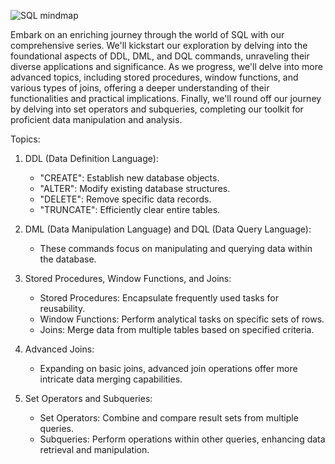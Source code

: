 

![SQL mindmap](https://github.com/simranbawaskar/SQL-Simplified-Your-Passport-to-Data-Mastery-/assets/100149280/5433f152-97d5-4359-9627-0113fb66f2c9)

Embark on an enriching journey through the world of SQL with our comprehensive series. We'll kickstart our exploration by delving into the foundational aspects of DDL, DML, and DQL commands, unraveling their diverse applications and significance.
As we progress, we'll delve into more advanced topics, including stored procedures, window functions, and various types of joins, offering a deeper understanding of their functionalities and practical implications. 
Finally, we'll round off our journey by delving into set operators and subqueries, completing our toolkit for proficient data manipulation and analysis.

Topics: 
1. DDL (Data Definition Language):
   - "CREATE": Establish new database objects.
   - "ALTER": Modify existing database structures.
   - "DELETE": Remove specific data records.
   - "TRUNCATE": Efficiently clear entire tables.

2. DML (Data Manipulation Language) and DQL (Data Query Language):
   - These commands focus on manipulating and querying data within the database.

3. Stored Procedures, Window Functions, and Joins:
   - Stored Procedures: Encapsulate frequently used tasks for reusability.
   - Window Functions: Perform analytical tasks on specific sets of rows.
   - Joins: Merge data from multiple tables based on specified criteria.

4. Advanced Joins:
   - Expanding on basic joins, advanced join operations offer more intricate data merging capabilities.

5. Set Operators and Subqueries:
   - Set Operators: Combine and compare result sets from multiple queries.
   - Subqueries: Perform operations within other queries, enhancing data retrieval and manipulation.
